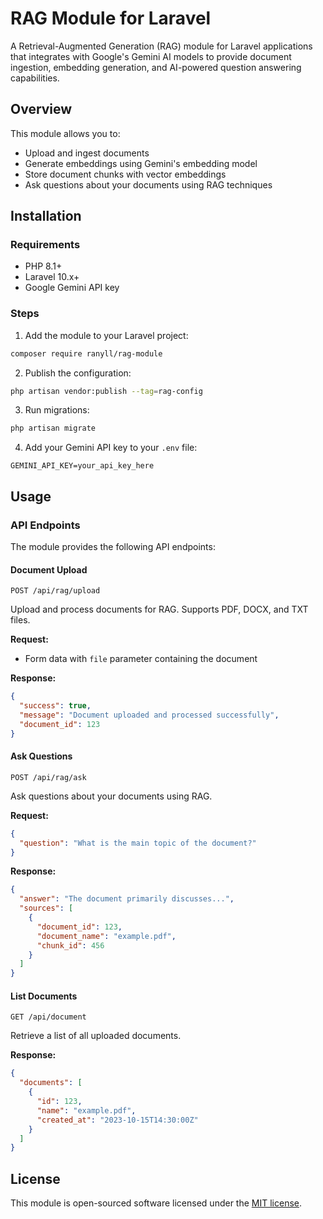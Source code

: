 # RAG Module for Laravel

A Retrieval-Augmented Generation (RAG) module for Laravel applications that integrates with Google's Gemini AI models to provide document ingestion, embedding generation, and AI-powered question answering capabilities.

## Overview

This module allows you to:
- Upload and ingest documents
- Generate embeddings using Gemini's embedding model
- Store document chunks with vector embeddings
- Ask questions about your documents using RAG techniques

## Installation

### Requirements

- PHP 8.1+
- Laravel 10.x+
- Google Gemini API key

### Steps

1. Add the module to your Laravel project:

```bash
composer require ranyll/rag-module
```

2. Publish the configuration:

```bash
php artisan vendor:publish --tag=rag-config
```

3. Run migrations:

```bash
php artisan migrate
```

4. Add your Gemini API key to your `.env` file:

```
GEMINI_API_KEY=your_api_key_here
```

## Usage

### API Endpoints

The module provides the following API endpoints:

#### Document Upload

```
POST /api/rag/upload
```

Upload and process documents for RAG. Supports PDF, DOCX, and TXT files.

**Request:**
- Form data with `file` parameter containing the document

**Response:**
```json
{
  "success": true,
  "message": "Document uploaded and processed successfully",
  "document_id": 123
}
```

#### Ask Questions

```
POST /api/rag/ask
```

Ask questions about your documents using RAG.

**Request:**
```json
{
  "question": "What is the main topic of the document?"
}
```

**Response:**
```json
{
  "answer": "The document primarily discusses...",
  "sources": [
    {
      "document_id": 123,
      "document_name": "example.pdf",
      "chunk_id": 456
    }
  ]
}
```

#### List Documents

```
GET /api/document
```

Retrieve a list of all uploaded documents.

**Response:**
```json
{
  "documents": [
    {
      "id": 123,
      "name": "example.pdf",
      "created_at": "2023-10-15T14:30:00Z"
    }
  ]
}
```

## License

This module is open-sourced software licensed under the [MIT license](LICENSE).
